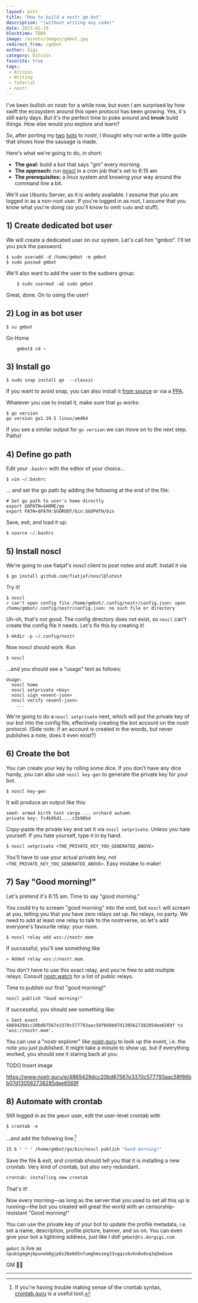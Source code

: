 ```yaml
---
layout: post
title: "How to build a nostr gm bot"
description: "(without writing any code)"
date: 2023-01-19
blocktime: TODO
image: /assets/images/gmbot.jpg
redirect_from: /gmbot
author: Gigi
category: bitcoin
favorite: true
tags:
 - Bitcoin
 - Writing
 - Tutorial
 - nostr
---
```





I've been bullish on nostr for a while now, but even I am surprised by how swift the ecosystem around this open protocol has been growing. Yes, it's still early days. But it's the perfect time to poke around and ~~break~~ build things. How else would you explore and learn?

So, after porting my [two](https://www.nostr.guru/p/npub1satst5p5jcacfpagy3jxscf2s48d9dd0v6lfxms7frp9e6t2w5xstmsfjp) [bots](https://www.nostr.guru/p/npub1satsv3728d65nenvkmzthrge0aduj8088dvwkxk70rydm407cl4s87sfhu) to nostr, I thought why not write a little guide that shows how the sausage is made. 

Here's what we're going to do, in short:

- **The goal:** build a bot that says "gm" every morning.
- **The approach:** run [noscl](https://github.com/fiatjaf/noscl) in a cron job that's set to 6:15 am
- **The prerequisites:** a linux system and knowing your way around the command line a bit.

We'll use Ubuntu Server, as it is widely available. I assume that you are logged in as a non-root user. If you're logged in as root, I assume that you know what you're doing (so you'll know to omit `sudo` and stuff).

## 1) Create dedicated bot user

We will create a dedicated user on our system. 
Let's call him "gmbot". 
I'll let you pick the password.

    $ sudo useradd -d /home/gmbot -m gmbot
    $ sudo passwd gmbot

We'll also want to add the user to the sudoers group:

		$ sudo usermod -aG sudo gmbot

Great, done. On to using the user!

## 2) Log in as bot user



```
$ su gmbot
```

Go Home

		gmbot$ cd ~

## 3) Install go

```
$ sudo snap install go  --classic
```

If you want to avoid snap, you can also install it [from source](https://www.digitalocean.com/community/tutorials/how-to-install-go-on-ubuntu-20-04) or via a [PPA](https://askubuntu.com/a/1377308).

Whatever you use to install it, make sure that `go` works:

```
$ go version
go version go1.19.5 linux/amd64
```

If you see a similar output for `go version` we can move on to the next step. Paths!


## 4) Define go path

Edit your `.bashrc` with the editor of your choice...

```
$ vim ~/.bashrc
```

... and set the go path by adding the following at the end of the file:

```
# Set go path to user's home directly
export GOPATH=$HOME/go
export PATH=$PATH:$GOROOT/bin:$GOPATH/bin
```

Save, exit, and load it up:

```
$ source ~/.bashrc
```


## 5) Install noscl

We're going to use fiatjaf's noscl client to post notes and stuff. Install it via

```
$ go install github.com/fiatjaf/noscl@latest
```

Try it!


```
$ noscl
> can't open config file /home/gmbot/.config/nostr/config.json: open /home/gmbot/.config/nostr/config.json: no such file or directory
```


Uh-oh, that's not good. The config directory does not exist, so `noscl` can't create the config file it needs. Let's fix this by creating it!

```
$ mkdir -p ~/.config/nostr
```

Now noscl should work. Run

```
$ noscl
```


...and you should see a "usage" text as follows:

```
Usage:
  noscl home
  noscl setprivate <key>
  noscl sign <event-json>
  noscl verify <event-json>
	...
```

We're going to do a `noscl setprivate` next, which will put the private key of our bot into the config file, effectively creating the bot account on the nostr protocol. (Side note: if an account is created in the woods, but never publishes a note, does it even exist?)

## 6) Create the bot

You can create your key by rolling some dice. If you don't have any dice handy, you can also use `noscl key-gen` to generate the private key for your bot.

```
$ noscl key-gen
```

It will produce an output like this:

```
seed: armed birth test cargo ... orchard autumn
private key: fc4b95d1....c5b98bd
```

Copy-paste the private key and set it via `noscl setprivate`. Unless you hate yourself. If you hate yourself, type it in by hand.

```
$ noscl setprivate <THE_PRIVATE_KEY_YOU_GENERATED_ABOVE>
```

You'll have to use your actual private key, not `<THE_PRIVATE_KEY_YOU_GENERATED_ABOVE>`. Easy mistake to make!

## 7) Say "Good morning!"

Let's pretend it's 6:15 am. Time to say "good morning."

You could try to scream "good morning" into the void, but `noscl` will scream at you, telling you that you have zero relays set up. No relays, no party. We need to add at least one relay to talk to the nostrverse, so let's add everyone's favourite relay: your mom.

```
$ noscl relay add wss://nostr.mom
```

If successful, you'll see something like

```
> Added relay wss://nostr.mom.
```

You don't have to use this exact relay, and you're free to add multiple relays. Consult [nostr.watch](https://nostr.watch/relays/find#public) for a list of public relays.

Time to publish our first "good morning!"

```
noscl publish "Good morning!"
```

If successful, you should see something like:

```
> Sent event 4869429dcc20bd87567e3370c577793aac58f66bb07d130562738285dee6569f to 'wss://nostr.mom'.
```

You can use a "nostr explorer" like [nostr.guru](https://www.nostr.guru/e/4869429dcc20bd87567e3370c577793aac58f66bb07d130562738285dee6569f) to look up the event, i.e. the note you just published. It might take a minute to show up, but if everything worked, you should see it staring back at you:

TODO Insert image

https://www.nostr.guru/e/4869429dcc20bd87567e3370c577793aac58f66bb07d130562738285dee6569f

## 8) Automate with crontab

Still logged in as the `gmbot` user, edit the user-level crontab with

```
$ crontab -e
```

...and add the following line:[^fn-crontab]

[^fn-crontab]: If you're having trouble making sense of the crontab syntax, [crontab.guru](https://crontab.guru/#15_6_*_*_*) is a useful tool.

```bash
15 6 * * * /home/gmbot/go/bin/noscl publish "Good morning!"
```

Save the file & exit, and crontab should tell you that it is installing a new
crontab. Very kind of crontab, but also very redundant.

```bash
crontab: installing new crontab
```

That's it!

Now every morning—as long as the server that you used to set all this up is
running—the bot you created will great the world with an censorship-resistant
"Good morning!"

You can use the private key of your bot to update the profile metadata, i.e. set
a name, description, profile picture, banner, and so on. You can even give your
bot a lightning address, just like I did! `gmbot@ts.dergigi.com`

`gmbot` is live as `npub1gmgmj6punek0gjp6s26e0d5nfumghmszeg33vgqzs6vhn0x0vq3q5mdaxm` 

GM 🌅🤙

---

